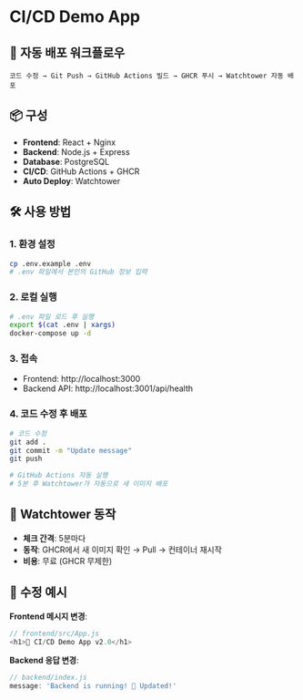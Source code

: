 # CI/CD Demo App

## 🚀 자동 배포 워크플로우

```
코드 수정 → Git Push → GitHub Actions 빌드 → GHCR 푸시 → Watchtower 자동 배포
```

## 📦 구성

- **Frontend**: React + Nginx
- **Backend**: Node.js + Express
- **Database**: PostgreSQL
- **CI/CD**: GitHub Actions + GHCR
- **Auto Deploy**: Watchtower

## 🛠️ 사용 방법

### 1. 환경 설정
```bash
cp .env.example .env
# .env 파일에서 본인의 GitHub 정보 입력
```

### 2. 로컬 실행
```bash
# .env 파일 로드 후 실행
export $(cat .env | xargs)
docker-compose up -d
```

### 3. 접속
- Frontend: http://localhost:3000
- Backend API: http://localhost:3001/api/health

### 4. 코드 수정 후 배포
```bash
# 코드 수정
git add .
git commit -m "Update message"
git push

# GitHub Actions 자동 실행
# 5분 후 Watchtower가 자동으로 새 이미지 배포
```

## 🔄 Watchtower 동작

- **체크 간격**: 5분마다
- **동작**: GHCR에서 새 이미지 확인 → Pull → 컨테이너 재시작
- **비용**: 무료 (GHCR 무제한)

## 📝 수정 예시

**Frontend 메시지 변경**:
```javascript
// frontend/src/App.js
<h1>🚀 CI/CD Demo App v2.0</h1>
```

**Backend 응답 변경**:
```javascript
// backend/index.js
message: 'Backend is running! 🎉 Updated!'
```
